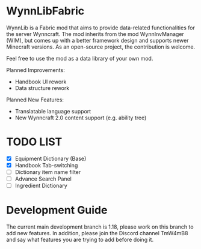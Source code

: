 # WynnLibFabric
WynnLib is a Fabric mod that aims to provide data-related functionalities for the server Wynncraft.
The mod inherits from the mod WynnInvManager (WIM), 
but comes up with a better framework design and supports newer Minecraft versions. 
As an open-source project, the contribution is welcome. 

Feel free to use the mod as a data library of your own mod. 

Planned Improvements: 
- Handbook UI rework
- Data structure rework

Planned New Features: 
- Translatable language support
- New Wynncraft 2.0 content support (e.g. ability tree)

# TODO LIST
- [x] Equipment Dictionary (Base)
- [x] Handbook Tab-switching
- [ ] Dictionary item name filter
- [ ] Advance Search Panel
- [ ] Ingredient Dictionary
# Development Guide
The current main development branch is 1.18,
please work on this branch to add new features.
In addition, please join the Discord channel TmW4mB8 
and say what features you are trying to add before doing it. 
